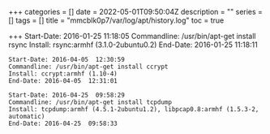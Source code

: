 +++
categories = []
date = 2022-05-01T09:50:04Z
description = ""
series = []
tags = []
title = "mmcblk0p7/var/log/apt/history.log"
toc = true

+++
    Start-Date: 2016-01-25  11:18:05
    Commandline: /usr/bin/apt-get install rsync
    Install: rsync:armhf (3.1.0-2ubuntu0.2)
    End-Date: 2016-01-25  11:18:11
    
    Start-Date: 2016-04-05  12:30:59
    Commandline: /usr/bin/apt-get install ccrypt
    Install: ccrypt:armhf (1.10-4)
    End-Date: 2016-04-05  12:31:01
    
    Start-Date: 2016-04-25  09:58:29
    Commandline: /usr/bin/apt-get install tcpdump
    Install: tcpdump:armhf (4.5.1-2ubuntu1.2), libpcap0.8:armhf (1.5.3-2, automatic)
    End-Date: 2016-04-25  09:58:33